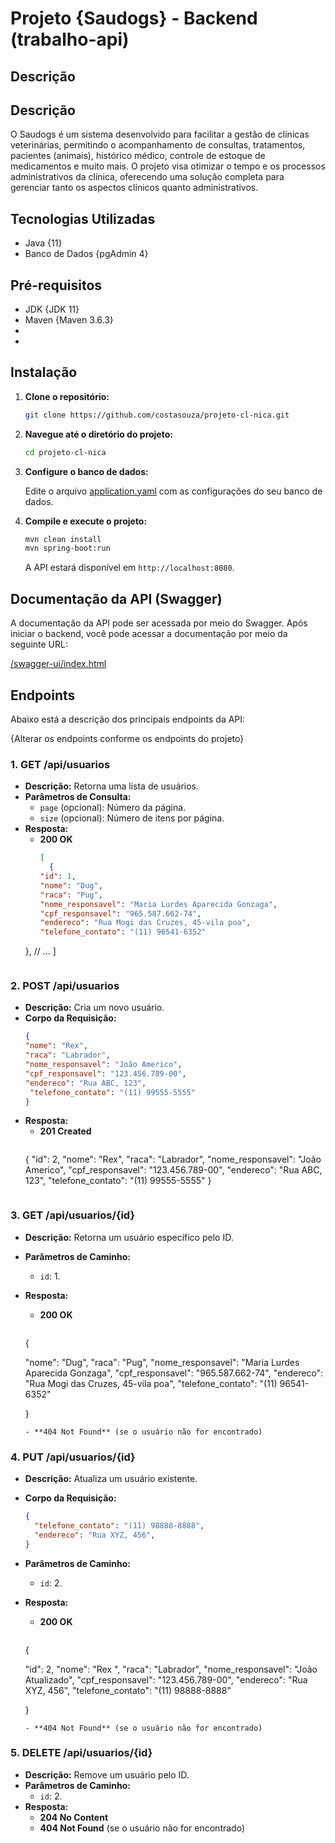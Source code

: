 # Projeto {Saudogs} - Backend (trabalho-api)

## Descrição

## Descrição
O Saudogs é um sistema desenvolvido para facilitar a gestão de clínicas veterinárias, permitindo o acompanhamento de consultas, tratamentos, pacientes (animais), histórico médico, controle de estoque de medicamentos e muito mais. O projeto visa otimizar o tempo e os processos administrativos da clínica, oferecendo uma solução completa para gerenciar tanto os aspectos clínicos quanto administrativos.


## Tecnologias Utilizadas

- Java {11}
- Banco de Dados {pgAdmin 4}

## Pré-requisitos

- JDK {JDK 11}
- Maven {Maven 3.6.3} 
- <Postman>
- <Swagger>

## Instalação

1. **Clone o repositório:**

   ```bash
   git clone https://github.com/costasouza/projeto-cl-nica.git
   ```

2. **Navegue até o diretório do projeto:**

   ```bash
   cd projeto-cl-nica
   ```

3. **Configure o banco de dados:**

   Edite o arquivo [application.yaml](src/main/resources/application.yaml) com as configurações do seu banco de dados.

4. **Compile e execute o projeto:**

   ```bash
   mvn clean install
   mvn spring-boot:run
   ```

   A API estará disponível em `http://localhost:8080`.

## Documentação da API (Swagger)

A documentação da API pode ser acessada por meio do Swagger. Após iniciar o backend, você pode acessar a documentação por meio da seguinte URL:

[/swagger-ui/index.html](http://localhost:8080//swagger-ui/index.html)

## Endpoints

Abaixo está a descrição dos principais endpoints da API:

{Alterar os endpoints conforme os endpoints do projeto}

### **1. GET /api/usuarios**

- **Descrição:** Retorna uma lista de usuários.
- **Parâmetros de Consulta:**
  - `page` (opcional): Número da página.
  - `size` (opcional): Número de itens por página.
- **Resposta:**
  - **200 OK**
    ```json
    [
      {
    "id": 1,
    "nome": "Dug",
    "raca": "Pug",
    "nome_responsavel": "Maria Lurdes Aparecida Gonzaga",
    "cpf_responsavel": "965.587.662-74",
    "endereco": "Rua Mogi das Cruzes, 45-vila poa",
    "telefone_contato": "(11) 96541-6352"
  },
      // ...
    ]
    ```

### **2. POST /api/usuarios**

- **Descrição:** Cria um novo usuário.
- **Corpo da Requisição:**
  ```json
  {
  "nome": "Rex",
  "raca": "Labrador",
  "nome_responsavel": "João Americo",
  "cpf_responsavel": "123.456.789-00",
  "endereco": "Rua ABC, 123",
   "telefone_contato": "(11) 99555-5555"
  }
  ```
- **Resposta:**
  - **201 Created**
    ```json
   {
  "id": 2,
  "nome": "Rex",
  "raca": "Labrador",
  "nome_responsavel": "João Americo",
  "cpf_responsavel": "123.456.789-00",
  "endereco": "Rua ABC, 123",
   "telefone_contato": "(11) 99555-5555"
  }
    ```

### **3. GET /api/usuarios/{id}**

- **Descrição:** Retorna um usuário específico pelo ID.
- **Parâmetros de Caminho:**
  - `id`: 1.
- **Resposta:**
  - **200 OK**
    ```json
  {

  "nome": "Dug",
  "raca": "Pug",
  "nome_responsavel": "Maria Lurdes Aparecida Gonzaga",
  "cpf_responsavel": "965.587.662-74",
  "endereco": "Rua Mogi das Cruzes, 45-vila poa",
  "telefone_contato": "(11) 96541-6352"

  }
    ```
  - **404 Not Found** (se o usuário não for encontrado)

### **4. PUT /api/usuarios/{id}**

- **Descrição:** Atualiza um usuário existente.
- **Corpo da Requisição:**
  ```json
  {
    "telefone_contato": "(11) 98888-8888",
    "endereco": "Rua XYZ, 456",
  }
  ```
- **Parâmetros de Caminho:**
  - `id`: 2.
- **Resposta:**
  - **200 OK**
    ```json
  {

  "id": 2,
  "nome": "Rex ",
  "raca": "Labrador",
  "nome_responsavel": "João Atualizado",
  "cpf_responsavel": "123.456.789-00",
  "endereco": "Rua XYZ, 456",
  "telefone_contato": "(11) 98888-8888"

  }
    ```
  - **404 Not Found** (se o usuário não for encontrado)

### **5. DELETE /api/usuarios/{id}**

- **Descrição:** Remove um usuário pelo ID.
- **Parâmetros de Caminho:**
  - `id`: 2.
- **Resposta:**
  - **204 No Content**
  - **404 Not Found** (se o usuário não for encontrado)
